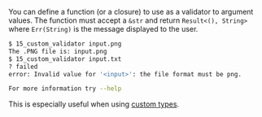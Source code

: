 You can define a function (or a closure) to use as a validator to argument values. The
function must accept a `&str` and return `Result<(), String>` where `Err(String)` is the
message displayed to the user.

```bash
$ 15_custom_validator input.png
The .PNG file is: input.png
$ 15_custom_validator input.txt
? failed
error: Invalid value for '<input>': the file format must be png.

For more information try --help
```

This is especially useful when using [custom types](12_types_values.md).
